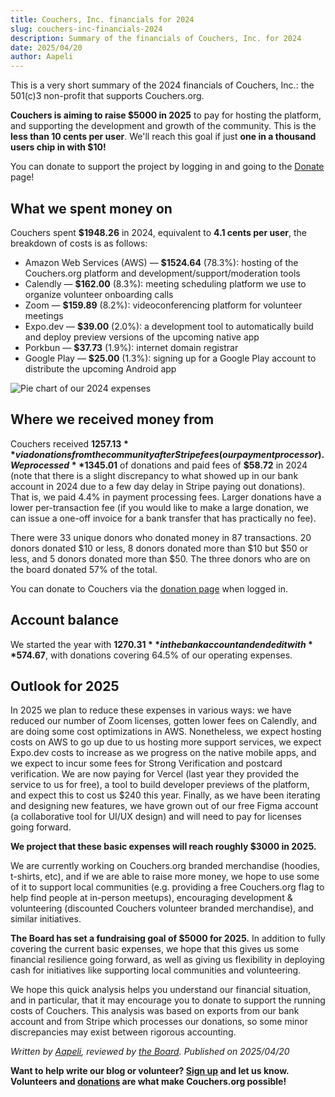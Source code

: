 ```yaml
---
title: Couchers, Inc. financials for 2024
slug: couchers-inc-financials-2024
description: Summary of the financials of Couchers, Inc. for 2024
date: 2025/04/20
author: Aapeli
---
```


This is a very short summary of the 2024 financials of Couchers, Inc.: the 501(c)3 non-profit that supports Couchers.org.

**Couchers is aiming to raise $5000 in 2025** to pay for hosting the platform, and supporting the development and growth of the community. This is the **less than 10 cents per user**. We'll reach this goal if just **one in a thousand users chip in with $10!**

You can donate to support the project by logging in and going to the [Donate](/donate) page!

## What we spent money on

Couchers spent **$1948.26** in 2024, equivalent to **4.1 cents per user**, the breakdown of costs is as follows:

* Amazon Web Services (AWS) &mdash; **$1524.64** (78.3%): hosting of the Couchers.org platform and development/support/moderation tools
* Calendly &mdash; **$162.00** (8.3%): meeting scheduling platform we use to organize volunteer onboarding calls
* Zoom &mdash; **$159.89** (8.2%): videoconferencing platform for volunteer meetings
* Expo.dev &mdash; **$39.00** (2.0%): a development tool to automatically build and deploy preview versions of the upcoming native app
* Porkbun &mdash; **$37.73** (1.9%): internet domain registrar
* Google Play &mdash; **$25.00** (1.3%): signing up for a Google Play account to distribute the upcoming Android app

![Pie chart of our 2024 expenses](/img/blog/20250420_expenses_pie_chart.png)

## Where we received money from

Couchers received **$1257.13** via donations from the community after Stripe fees (our payment processor). We processed **$1345.01** of donations and paid fees of **$58.72** in 2024 (note that there is a slight discrepancy to what showed up in our bank account in 2024 due to a few day delay in Stripe paying out donations). That is, we paid 4.4% in payment processing fees. Larger donations have a lower per-transaction fee (if you would like to make a large donation, we can issue a one-off invoice for a bank transfer that has practically no fee).

There were 33 unique donors who donated money in 87 transactions. 20 donors donated $10 or less, 8 donors donated more than $10 but $50 or less, and 5 donors donated more than $50. The three donors who are on the board donated 57% of the total.

You can donate to Couchers via the [donation page](/donate) when logged in.

## Account balance

We started the year with **$1270.31** in the bank account and ended it with **$574.67**, with donations covering 64.5% of our operating expenses.

## Outlook for 2025

In 2025 we plan to reduce these expenses in various ways: we have reduced our number of Zoom licenses, gotten lower fees on Calendly, and are doing some cost optimizations in AWS. Nonetheless, we expect hosting costs on AWS to go up due to us hosting more support services, we expect Expo.dev costs to increase as we progress on the native mobile apps, and we expect to incur some fees for Strong Verification and postcard verification. We are now paying for Vercel (last year they provided the service to us for free), a tool to build developer previews of the platform, and expect this to cost us $240 this year. Finally, as we have been iterating and designing new features, we have grown out of our free Figma account (a collaborative tool for UI/UX design) and will need to pay for licenses going forward.

**We project that these basic expenses will reach roughly $3000 in 2025.**

We are currently working on Couchers.org branded merchandise (hoodies, t-shirts, etc), and if we are able to raise more money, we hope to use some of it to support local communities (e.g. providing a free Couchers.org flag to help find people at in-person meetups), encouraging development & volunteering (discounted Couchers volunteer branded merchandise), and similar initiatives.

**The Board has set a fundraising goal of $5000 for 2025.** In addition to fully covering the current basic expenses, we hope that this gives us some financial resilience going forward, as well as giving us flexibility in deploying cash for initiatives like supporting local communities and volunteering.

We hope this quick analysis helps you understand our financial situation, and in particular, that it may encourage you to donate to support the running costs of Couchers. This analysis was based on exports from our bank account and from Stripe which processes our donations, so some minor discrepancies may exist between rigorous accounting.

_Written by [Aapeli](/user/aapeli), reviewed by [the Board](/foundation). Published on 2025/04/20_

**Want to help write our blog or volunteer? [Sign up](/volunteer) and let us know. Volunteers and [donations](/donate) are what make Couchers.org possible!**
